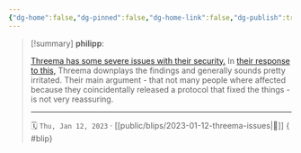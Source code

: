 ```yaml
---
{"dg-home":false,"dg-pinned":false,"dg-home-link":false,"dg-publish":true,"tags":["dgblip"],"created-date":"2023-01-12T00:00:00","disabled rules":["yaml-title","yaml-title-alias","file-name-heading"],"title":"philipp @ 2023-01-12","dg-permalink":"2023/01/12/threema-issues/","updated-date":"2025-04-30T22:27:37","dg-path":"blips/2023-01-12-threema-issues.md","permalink":"/2023/01/12/threema-issues/","dgPassFrontmatter":true}
---
```


> [!summary] **philipp**:
>
> [Threema has some severe issues with their security.](https://breakingthe3ma.app/) In [their response to this,](https://threema.ch/en/blog/posts/news-alleged-weaknesses-statement) Threema downplays the findings and generally sounds pretty irritated. Their main argument - that not many people where affected because they coincidentally released a protocol that fixed the things - is not very reassuring.
> - - -
>
> 🗓️ `Thu, Jan 12, 2023` · [[public/blips/2023-01-12-threema-issues\|🔗]]
{ #blip}


